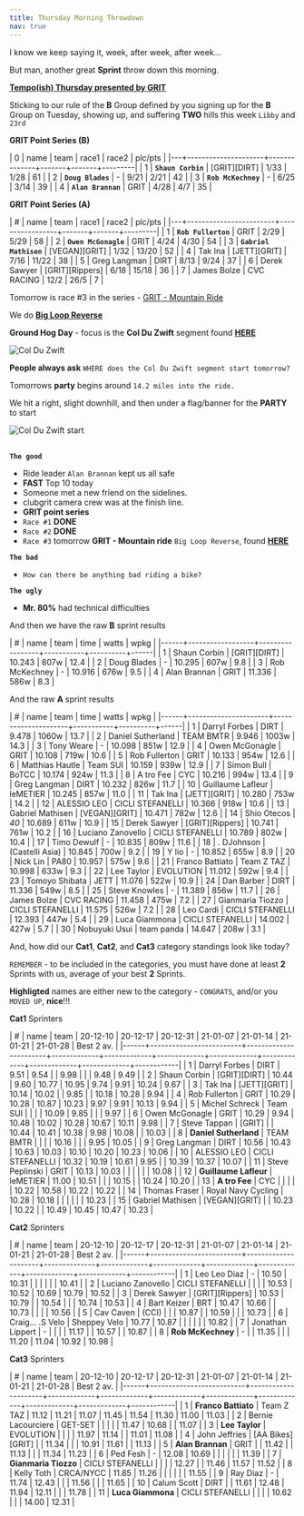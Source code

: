 ```yaml
---
title: Thursday Morning Throwdown
nav: true
---
```


I know we keep saying it, week, after week, after week...

But man, another great **Sprint** throw down this morning.

[**Tempo(ish) Thursday presented by GRIT**](https://zwiftpower.com/events.php?zid=1596157)

Sticking to our rule of the **B** Group defined by you signing up for the
**B** Group on Tuesday, showing up, and suffering **TWO** hills this week `Libby` and `23rd`

**GRIT Point Series (B)**

| 0 | name                | team         | race1 | race2 | plc/pts |
|---+---------------------+--------------+-------+-------+---------|
| 1 | **`Shaun Corbin`**  | [GRIT][DIRT] | 1/33  | 1/28  |      61 |
| 2 | **`Doug Blades`**   | -            | 9/21  | 2/21  |      42 |
| 3 | **`Rob McKechney`** | -            | 6/25  | 3/14  |      39 |
| 4 | **`Alan Brannan`**  | GRIT         | 4/28  | 4/7   |      35 |

**GRIT Point Series (A)**

| # | name                   | team            | race1 | race2 | plc/pts |
|---+------------------------+-----------------+-------+-------+---------|
| 1 | **`Rob Fullerton`**    | GRIT            | 2/29  | 5/29  |      58 |
| 2 | **`Owen McGonagle`**   | GRIT            | 4/24  | 4/30  |      54 |
| 3 | **`Gabriel Mathisen`** | [VEGAN][GRIT]   | 1/32  | 13/20 |      52 |
| 4 | Tak Ina                | [JETT][GRIT]    | 7/16  | 11/22 |      38 |
| 5 | Greg Langman           | DIRT            | 8/13  | 9/24  |      37 |
| 6 | Derek Sawyer           | [GRIT][Rippers] | 6/18  | 15/18 |      36 |
| 7 | James Bolze            | CVC RACING      | 12/2  | 26/5  |       7 |

Tomorrow is race #3 in the series - [GRIT - Mountain Ride](https://zwiftpower.com/events.php?zid=1602850)

We do [**Big Loop Reverse**](https://zwiftinsider.com/route/big-loop-reverse/)

**Ground Hog Day** - focus is the **Col Du Zwift** segment found [**HERE**](https://www.strava.com/segments/11594001?filter=overall)

![Col Du Zwift](../../../2021/01/14/images/col_du_zwift.png)

**People always ask** `WHERE does the Col Du Zwift segment start tomorrow?`

Tomorrows **party** begins around `14.2 miles into the ride.`

We hit a right, slight downhill, and then under a flag/banner for the **PARTY** to start

![Col Du Zwift start](../../../2021/01/14/images/col_du_zwift_start.png) <br> <br>


**`The good`**

- Ride leader `Alan Brannan` kept us all safe
- **FAST** Top 10 today
- Someone met a new friend on the sidelines.
- clubgrit camera crew was at the finish line.
- **GRIT point series**
- `Race #1` **DONE**
- `Race #2` **DONE**
- `Race #3` tomorrow **GRIT - Mountain ride** `Big Loop Reverse`, found [**HERE**](https://zwiftpower.com/events.php?zid=1602850)

**`The bad`**
- `How can there be anything bad riding a bike?`

**`The ugly`**
- **Mr. 80%** had technical difficulties

And then we have the raw **B** sprint results

| #    | name             | team            | time      | watts    | wpkg |
|------+------------------+-----------------+-----------+----------+------|
| 1    | Shaun Corbin     | [GRIT][DIRT]    | 10.243    | 807w     | 12.4 |
| 2    | Doug Blades      | -               | 10.295    | 607w     | 9.8  |
| 3    | Rob McKechney    | -               | 10.916    | 676w     | 9.5  |
| 4    | Alan Brannan     | GRIT            | 11.336    | 586w     | 8.3  |

And the raw **A** sprint results

| #    | name                 | team                | time      | watts    | wpkg |
|------+----------------------+---------------------+-----------+----------+------|
| 1    | Darryl Forbes        | DIRT                | 9.478     | 1060w    | 13.7 |
| 2    | Daniel Sutherland    | TEAM BMTR           | 9.946     | 1003w    | 14.3 |
| 3    | Tony Weare           | -                   | 10.098    | 851w     | 12.9 |
| 4    | Owen McGonagle       | GRIT                | 10.108    | 719w     | 10.6 |
| 5    | Rob Fullerton        | GRIT                | 10.133    | 954w     | 12.6 |
| 6    | Matthias Hautle      | Team SUI            | 10.159    | 939w     | 12.9 |
| 7    | Simon Bull           | BoTCC               | 10.174    | 924w     | 11.3 |
| 8    | A tro Fee            | CYC                 | 10.216    | 994w     | 13.4 |
| 9    | Greg Langman         | DIRT                | 10.232    | 826w     | 11.7 |
| 10   | Guillaume Lafleur    | leMETIER            | 10.245    | 857w     | 11.0 |
| 11   | Tak Ina              | [JETT][GRIT]        | 10.280    | 753w     | 14.2 |
| 12   | ALESSIO LEO          | CICLI STEFANELLI    | 10.366    | 918w     | 10.6 |
| 13   | Gabriel Mathisen     | [VEGAN][GRIT]       | 10.471    | 782w     | 12.6 |
| 14   | Shio Otecos          | _40_                | 10.689    | 611w     | 10.9 |
| 15   | Derek Sawyer         | [GRIT][Rippers]     | 10.741    | 761w     | 10.2 |
| 16   | Luciano Zanovello    | CICLI STEFANELLI    | 10.789    | 802w     | 10.4 |
| 17   | Timo Dewulf          | -                   | 10.835    | 809w     | 11.6 |
| 18   | . DJohnson           | (Castelli Asia)     | 10.845    | 700w     | 9.2  |
| 19   | Y Iio                | -                   | 10.852    | 655w     | 8.9  |
| 20   | Nick Lin             | PA80                | 10.957    | 575w     | 9.6  |
| 21   | Franco Battiato      | Team Z TAZ          | 10.998    | 633w     | 9.3  |
| 22   | Lee Taylor           | EVOLUTION           | 11.012    | 592w     | 9.4  |
| 23   | Tomoyo Shibata       | JETT                | 11.076    | 522w     | 10.9 |
| 24   | Dan Barber           | DIRT                | 11.336    | 549w     | 8.5  |
| 25   | Steve Knowles        | -                   | 11.389    | 856w     | 11.7 |
| 26   | James Bolze          | CVC RACING          | 11.458    | 475w     | 7.2  |
| 27   | Gianmaria Tiozzo     | CICLI STEFANELLI    | 11.575    | 526w     | 7.2  |
| 28   | Leo Cardi            | CICLI STEFANELLI    | 12.393    | 447w     | 5.4  |
| 29   | Luca Giammona        | CICLI STEFANELLI    | 14.002    | 427w     | 5.7  |
| 30   | Nobuyuki Usui        | team panda          | 14.647    | 208w     | 3.1  |

And, how did our **Cat1**, **Cat2**, and **Cat3** category standings look like today?

`REMEMBER` - to be included in the categories, you must have done at least **2** Sprints with us, average
of your best **2** Sprints.

**Highligted** names are either new to the category - `CONGRATS`, and/or you `MOVED UP`, **nice**!!!


**Cat1** Sprinters

| #    | name                    | team                  | 20-12-10    | 20-12-17    | 20-12-31    | 21-01-07    | 21-01-14    | 21-01-21    | 21-01-28    | Best 2 av. |
|------+-------------------------+-----------------------+-------------+-------------+-------------+-------------+-------------+-------------+-------------+------------|
| 1    |    Darryl Forbes        | DIRT                  | 9.51        | 9.54        |             | 9.98        |             |             | 9.48        | 9.49       |
| 2    |    Shaun Corbin         | [GRIT][DIRT]          | 10.44       | 9.60        | 10.77       | 10.95       | 9.74        | 9.91        | 10.24       | 9.67       |
| 3    |    Tak Ina              | [JETT][GRIT]          | 10.14       | 10.02       |             | 9.85        |             | 10.18       | 10.28       | 9.94       |
| 4    |    Rob Fullerton        | GRIT                  | 10.29       | 10.28       | 10.87       | 10.23       | 9.97        | 9.91        | 10.13       | 9.94       |
| 5    |    Michel Schreck       | Team SUI              |             |             |             | 10.09       | 9.85        |             |             | 9.97       |
| 6    |    Owen McGonagle       | GRIT                  | 10.29       | 9.94        | 10.48       | 10.02       | 10.28       | 10.67       | 10.11       | 9.98       |
| 7    |    Steve Tappan         | [GRIT]                |             | 10.44       | 10.41       | 10.38       | 9.98        | 10.08       |             | 10.03      |
| 8    |  **Daniel Sutherland**  | TEAM BMTR             |             |             |             | 10.16       |             |             | 9.95        | 10.05      |
| 9    |    Greg Langman         | DIRT                  | 10.56       | 10.43       | 10.63       | 10.03       | 10.10       | 10.20       | 10.23       | 10.06      |
| 10   |    ALESSIO LEO          | CICLI STEFANELLI      | 10.32       | 10.19       | 10.61       | 9.95        |             | 10.39       | 10.37       | 10.07      |
| 11   |    Steve Peplinski      | GRIT                  | 10.13       | 10.03       |             |             |             |             |             | 10.08      |
| 12   |  **Guillaume Lafleur**  | leMETIER              | 11.00       | 10.51       |             |             | 10.15       |             | 10.24       | 10.20      |
| 13   |  **A tro Fee**          | CYC                   |             |             |             |             | 10.22       | 10.58       | 10.22       | 10.22      |
| 14   |    Thomas Fraser        | Royal Navy Cycling    | 10.28       | 10.18       |             |             |             |             |             | 10.23      |
| 15   |    Gabriel Mathisen     | [VEGAN][GRIT]         |             | 10.23       | 10.22       |             | 10.49       | 10.45       | 10.47       | 10.23      |

**Cat2** Sprinters


| #    | name                    | team                | 20-12-10     | 20-12-17    | 20-12-31    | 21-01-07    | 21-01-14    | 21-01-21    | 21-01-28    | Best 2 av. |
|------+-------------------------+---------------------+--------------+-------------+-------------+-------------+-------------+-------------+-------------+------------|
| 1    |    Leo Leo Diaz         | -                   | 10.50        | 10.31       |             |             |             |             |             | 10.41      |
| 2    |    Luciano Zanovello    | CICLI STEFANELLI    |              |             |             | 10.53       | 10.52       | 10.69       | 10.79       | 10.52      |
| 3    |    Derek Sawyer         | [GRIT][Rippers]     | 10.53        | 10.79       |             | 10.54       |             |             | 10.74       | 10.53      |
| 4    |    Bart Keizer          | BRT                 | 10.47        | 10.66       |             | 10.73       |             |             |             | 10.56      |
| 5    |    Cav Caven            | (CCI)               |              |             | 10.87       |             | 10.59       |             |             | 10.73      |
| 6    |    Craig... .S Velo     | Sheppey Velo        | 10.77        | 10.87       |             |             |             |             |             | 10.82      |
| 7    |    Jonathan Lippert     | -                   |              |             |             | 11.17       |             | 10.57       |             | 10.87      |
| 8    |  **Rob McKechney**      | -                   |              | 11.35       |             |             | 11.20       | 11.04       | 10.92       | 10.98      |

**Cat3** Sprinters

| #    | name                     | team                | 20-12-10    | 20-12-17    | 20-12-31    | 21-01-07    | 21-01-14    | 21-01-21    | 21-01-28    | Best 2 av. |
|------+--------------------------+---------------------+-------------+-------------+-------------+-------------+-------------+-------------+-------------+------------|
| 1    |  **Franco Battiato**     | Team Z TAZ          | 11.12       | 11.21       | 11.07       | 11.45       | 11.54       | 11.30       | 11.00       | 11.03      |
| 2    |    Bernie Lacourciere    | GET-SET             |             |             |             |             | 11.47       | 10.68       |             | 11.07      |
| 3    |  **Lee Taylor**          | EVOLUTION           |             |             |             | 11.97       | 11.14       |             | 11.01       | 11.08      |
| 4    |    John Jeffries         | [AA Bikes][GRIT]    |             | 11.34       |             |             | 10.91       | 11.61       |             | 11.13      |
| 5    |  **Alan Brannan**        | GRIT                |             | 11.42       |             | 11.13       |             |             | 11.34       | 11.23      |
| 6    |    Ped Fesh              | -                   | 12.08       | 10.69       |             |             |             |             |             | 11.39      |
| 7    |  **Gianmaria Tiozzo**    | CICLI STEFANELLI    |             |             |             | 12.27       |             | 11.46       | 11.57       | 11.52      |
| 8    |    Kelly Toth            | CRCA/NYCC           | 11.85       | 11.26       |             |             |             |             |             | 11.55      |
| 9    |    Ray Diaz              | -                   | 11.74       | 12.43       |             |             | 11.56       |             |             | 11.65      |
| 10   |    Calum Scott           | DIRT                |             | 11.61       | 12.48       | 11.94       | 12.11       |             |             | 11.78      |
| 11   |  **Luca Giammona**       | CICLI STEFANELLI    |             |             |             | 10.62       |             |             | 14.00       | 12.31      |
